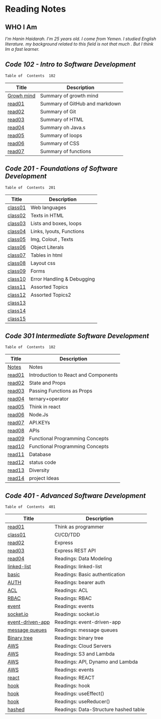 # Reading Notes

## WHO I Am

*I'm Hanin Haidarah. I'm 25 years old. I come from Yemen. I studied English literature. my background  related to this field is not that much . But I think Im a fast learner.*

## *Code 102 - Intro to Software Development*

    Table of  Contents  102

| Title                                                                           | Description                    |
| -----------                                                                     | -----------                    |
|[Growh mind](https://haninhaidrah.github.io/reading-notes/reading102/growthmind) | Summary of growth mind         |
|[read01](https://haninhaidrah.github.io/reading-notes/reading102/read01)         | Summary of GitHub and markdown |  
|[read02](https://haninhaidrah.github.io/reading-notes/reading102/read02)         | Summary of Git                 |
|[read03](https://haninhaidrah.github.io/reading-notes/reading102/read03)         | Summary of HTML                |
|[read04](https://haninhaidrah.github.io/reading-notes/reading102/read04)         | Summary oh Java.s              |
|[read05](https://haninhaidrah.github.io/reading-notes/reading102/read05)         | Summary of loops               |
|[read06](https://haninhaidrah.github.io/reading-notes/reading102/read06)         | Summary of CSS                 |
|[read07](https://haninhaidrah.github.io/reading-notes/reading102/read07)         | Summary of functions           |

## *Code 201 - Foundations of Software Development*

    Table of  Contents  201

| Title                                                                             | Description                    |
| -----------                                                                       | -----------                    |
|[class01](https://haninhaidrah.github.io/reading-notes/reading201/class01)         |  Web languages                 |
|[class02](https://haninhaidrah.github.io/reading-notes/reading201/class02)         |  Texts in HTML                 |
|[class03](https://haninhaidrah.github.io/reading-notes/reading201/class03)         |  Lists and boxes, loops        |
|[class04](https://haninhaidrah.github.io/reading-notes/reading201/class04)         |  Links, lyouts, Functions      |
|[class05](https://haninhaidrah.github.io/reading-notes/reading201/class05)         |  Img, Colout , Texts           |
|[class06](https://haninhaidrah.github.io/reading-notes/reading201/class06)         |  Object Literals               |
|[class07](https://haninhaidrah.github.io/reading-notes/reading201/class07)         |  Tables in html                |
|[class08](https://haninhaidrah.github.io/reading-notes/reading201/class08)         |  Layout css                    |
|[class09](https://haninhaidrah.github.io/reading-notes/reading201/class09)         |  Forms                         |
|[class10](https://haninhaidrah.github.io/reading-notes/reading201/class10)         |  Error Handling & Debugging    |
|[class11](https://haninhaidrah.github.io/reading-notes/reading201/class11)         |  Assorted Topics               |
|[class12](https://haninhaidrah.github.io/reading-notes/reading201/class12)         |  Assorted Topics2              |
|[class13](https://haninhaidrah.github.io/reading-notes/reading201/class13)         |                                |
|[class14](https://haninhaidrah.github.io/reading-notes/reading201/class14)         |                                |
|[class15](https://haninhaidrah.github.io/reading-notes/reading201/class15)         |                                |

## *Code 301 Intermediate Software Development*

    Table of  Contents  102

| Title                                                                             | Description                                 |
| -----------                                                                       | -----------                                 |
|[Notes](https://haninhaidrah.github.io/reading-notes/reading301/notes)             | Notes                                       |
|[read01](https://haninhaidrah.github.io/reading-notes/reading301/class01)          |Introduction to React and Components         |
|[read02](https://haninhaidrah.github.io/reading-notes/reading301/class02)          |State and Props                              |
|[read03](https://haninhaidrah.github.io/reading-notes/reading301/class03)          |Passing Functions as Props                   |
|[read04](https://haninhaidrah.github.io/reading-notes/reading301/class04)          |ternary+operator                             |
|[read05](https://haninhaidrah.github.io/reading-notes/reading301/class05)          |Think in react                               |
|[read06](https://haninhaidrah.github.io/reading-notes/reading301/class06)          |Node.Js                                      |
|[read07](https://haninhaidrah.github.io/reading-notes/reading301/class07)          |API.KEYs                                     |
|[read08](https://haninhaidrah.github.io/reading-notes/reading301/class08)          |APIs                                         |
|[read09](https://haninhaidrah.github.io/reading-notes/reading301/class09)          |Functional Programming Concepts              |
|[read10](https://haninhaidrah.github.io/reading-notes/reading301/class10)          |Functional Programming Concepts              |
|[read11](https://haninhaidrah.github.io/reading-notes/reading301/class11)          |Database                                     |
|[read12](https://haninhaidrah.github.io/reading-notes/reading301/class12)          |status code                                  |
|[read13](https://haninhaidrah.github.io/reading-notes/reading301/class13)          |Diversity                                    |
|[read14](https://haninhaidrah.github.io/reading-notes/reading301/class14)          |project Ideas                                |

## *Code 401 - Advanced Software Development*

    Table of  Contents  401

| Title                                                                             | Description                                 |
| -----------                                                                       | -----------                                 |
|[read01](https://haninhaidrah.github.io/reading-notes/reading401/read01)           | Think as programmer                                  |
|[class01](https://haninhaidrah.github.io/reading-notes/reading401/class01)         | CI/CD/TDD                                         |
|[read02](https://haninhaidrah.github.io/reading-notes/reading401/read02)           | Express                                     |
|[read03](https://haninhaidrah.github.io/reading-notes/reading401/read03)           | Express REST API                                         |
|[read04](https://haninhaidrah.github.io/reading-notes/reading401/read04)           | Readings: Data Modeling                                    |
|[linked-list](https://haninhaidrah.github.io/reading-notes/reading401/linked-list) | Readings: linked-list                                 |
|[basic ](https://haninhaidrah.github.io/reading-notes/reading401/read06)           | Readings: Basic authentication                              |
|[AUTH ](https://haninhaidrah.github.io/reading-notes/reading401/read07)            | Readings: bearer auth                                        |
|[ACL ](https://haninhaidrah.github.io/reading-notes/reading401/read08)             | Readings: ACL                                         |
|[RBAC ](https://haninhaidrah.github.io/reading-notes/reading401/read09)            | Readings: RBAC                                        |
|[event](https://haninhaidrah.github.io/reading-notes/reading401/read11)            | Readings: events                                      |
|[socket.io](https://haninhaidrah.github.io/reading-notes/reading401/read12)        | Readings: socket.io   
|[event-driven-app](https://haninhaidrah.github.io/reading-notes/reading401/read14) | Readings: event-driven-app
|[message queues](https://haninhaidrah.github.io/reading-notes/reading401/read13)   | Readings: message queues
|[Binary tree](https://haninhaidrah.github.io/reading-notes/reading401/read15)      | Readings: binary tree
|[AWS](https://haninhaidrah.github.io/reading-notes/reading401/read16)              | Readings: Cloud Servers
|[AWS](https://haninhaidrah.github.io/reading-notes/reading401/read17)              | Readings: S3 and Lambda
|[AWS](https://haninhaidrah.github.io/reading-notes/reading401/read18)              | Readings: API, Dynamo and Lambda
|[AWS](https://haninhaidrah.github.io/reading-notes/reading401/read19)              | Readings: events
|[react](https://haninhaidrah.github.io/reading-notes/reading401/read26)            | Readings: REACT
|[hook](https://haninhaidrah.github.io/reading-notes/reading401/read27)            | Readings: hook
|[hook](https://haninhaidrah.github.io/reading-notes/reading401/read28)            | Readings: useEffect()
|[hook](https://haninhaidrah.github.io/reading-notes/reading401/read29)            | Readings: useReducer()
|[hashed](https://haninhaidrah.github.io/reading-notes/reading401/read30)          | Readings: Data-Structure hashed table






